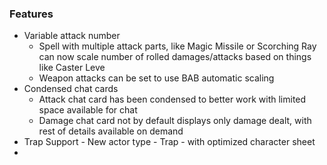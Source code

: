 ### Features
- Variable attack number
  - Spell with multiple attack parts, like Magic Missile or Scorching Ray can now scale number of rolled damages/attacks based on things like Caster Leve
  - Weapon attacks can be set to use BAB automatic scaling
- Condensed chat cards
  - Attack chat card has been condensed to better work with limited space available for chat
  - Damage chat card not by default displays only damage dealt, with rest of details available on demand
- Trap Support - New actor type - Trap - with optimized character sheet
-